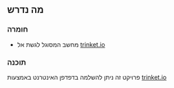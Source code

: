 ## מה נדרש

### חומרה

+ מחשב המסוגל לגשת אל [ trinket.io ](https://trinket.io)

### תוכנה

פרויקט זה ניתן להשלמה בדפדפן האינטרנט באמצעות [ trinket.io ](https://trinket.io)